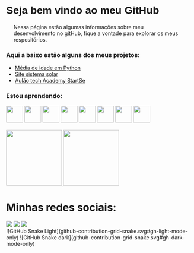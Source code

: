 <body>
    <div>
        <h1 style="font-family: Arial, Helvetica, sans-serif;">Seja bem vindo ao meu GitHub</h1>
        <p style="margin:20px;">Nessa página estão algumas informações sobre meu desenvolvimento no gitHub,
        fique a vontade para explorar os meus respositórios.</p>
        <h3>Aqui a baixo estão alguns dos meus projetos:</h3>
        <ul>
          <li><a href="https://github.com/marcusvscostaa/Media-de-Idade-Python.git">Média de idade em Python</a></li>
          <li><a href="https://github.com/marcusvscostaa/sistema-solar.git">Site sistema solar</a></li>
          <li><a href="https://github.com/marcusvscostaa/aulao_tech_academy.git">Aulão tech Academy StartSe</a></li>
        </ul>
        <div>
            <h3>Estou aprendendo:</h3>
            <img src="https://cdn.jsdelivr.net/gh/devicons/devicon/icons/java/java-original-wordmark.svg" width="45" height="45"/>
            <img src="https://cdn.jsdelivr.net/gh/devicons/devicon/icons/javascript/javascript-original.svg" width="45" height="45"/>
            <img src="https://cdn.jsdelivr.net/gh/devicons/devicon/icons/css3/css3-original.svg"  width="45" height="45"/>
            <img src="https://cdn.jsdelivr.net/gh/devicons/devicon/icons/html5/html5-original.svg" width="45" height="45"/>
            <img src="https://cdn.jsdelivr.net/gh/devicons/devicon/icons/arduino/arduino-original-wordmark.svg" width="45" height="45"/>
            <img src="https://cdn.jsdelivr.net/gh/devicons/devicon/icons/nodejs/nodejs-original.svg" width="45" height="45"/>
            <img src="https://cdn.jsdelivr.net/gh/devicons/devicon/icons/androidstudio/androidstudio-original.svg" width="45" height="45" />
            <img src="https://cdn.jsdelivr.net/gh/devicons/devicon/icons/git/git-original.svg" width="45" height="45"/>
            <br>
        </div>
        <br>
        <a href="https://github.com/marcusvscostaa">
        <img height="150em" src="https://github-readme-stats.vercel.app/api/top-langs/?username=marcusvscostaa&layout=compact&langs_count=7&theme=dracula"/>
        <img height="150em" src="https://github-readme-stats.vercel.app/api?username=marcusvscostaa&show_icons=true&theme=dracula&include_all_commits=true&count_private=true"/><a/>
          </div>
          <div>
            <h1> Minhas redes sociais:</h1>
<a href="https://instagram.com/marcusvs.c" target="_blank"><img src="https://img.shields.io/badge/-Instagram-%23E4405F?style=for-the-badge&logo=instagram&logoColor=white" target="_blank"></a>
<a href = "mailto:marcusvinicius2097@gmail.com"><img src="https://img.shields.io/badge/Gmail-D14836?style=for-the-badge&logo=gmail&logoColor=white" target="_blank"></a>
<a href="https://www.linkedin.com/in/marcus-costa-5b740a127" target="_blank"><img src="https://img.shields.io/badge/-LinkedIn-%230077B5?style=for-the-badge&logo=linkedin&logoColor=white" target="_blank"></a>
        </div>
    </div>
    ![GitHub Snake Light](github-contribution-grid-snake.svg#gh-light-mode-only)
    ![GitHub Snake dark](github-contribution-grid-snake.svg#gh-dark-mode-only)
</body>
